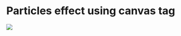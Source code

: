 # Particles effect using canvas tag

![](https://media.giphy.com/media/iDZhHpaWN0egp0LILh/giphy.gif)